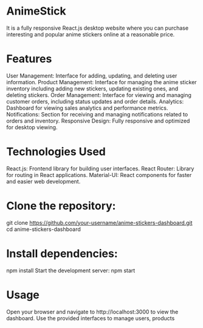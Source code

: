 # AnimeStick

It is a fully responsive React.js desktop website where you can purchase interesting and popular anime stickers online at a reasonable price.

# Features
User Management: Interface for adding, updating, and deleting user information.
Product Management: Interface for managing the anime sticker inventory including adding new stickers, updating existing ones, and deleting stickers.
Order Management: Interface for viewing and managing customer orders, including status updates and order details.
Analytics: Dashboard for viewing sales analytics and performance metrics.
Notifications: Section for receiving and managing notifications related to orders and inventory.
Responsive Design: Fully responsive and optimized for desktop viewing.
# Technologies Used
React.js: Frontend library for building user interfaces.
React Router: Library for routing in React applications.
Material-UI: React components for faster and easier web development.
# Clone the repository:
git clone https://github.com/your-username/anime-stickers-dashboard.git
cd anime-stickers-dashboard
# Install dependencies:
npm install
Start the development server:
npm start
# Usage
Open your browser and navigate to http://localhost:3000 to view the dashboard.
Use the provided interfaces to manage users, products


